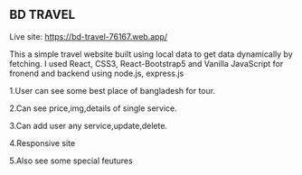 ## BD TRAVEL
Live site: https://bd-travel-76167.web.app/

This a simple travel  website built using local data to get data dynamically by fetching. I used React, CSS3, React-Bootstrap5 and Vanilla JavaScript for fronend and backend using node.js, express.js

1.User can see some best place of bangladesh for tour.

2.Can see price,img,details of single service.

3.Can add user any service,update,delete.

4.Responsive site 

5.Also see some special feutures
